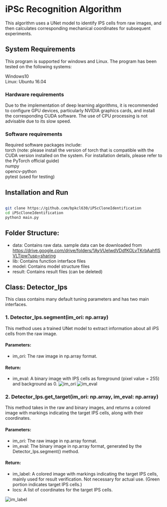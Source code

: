# iPSc Recognition Algorithm

This algorithm uses a UNet model to identify IPS cells from raw images, and then calculates corresponding mechanical coordinates for subsequent experiments.

## System Requirements
This program is supported for windows and Linux. The program has been tested on the following systems:

Windows10  
Linux: Ubuntu 16.04

### Hardware requirements
Due to the implementation of deep learning algorithms, it is recommended to configure GPU devices, particularly NVIDIA graphics cards, and install the corresponding CUDA software. The use of CPU processing is not advisable due to its slow speed.

### Software requirements
Required software packages include:  
torch (note: please install the version of torch that is compatible with the CUDA version installed on the system. For installation details, please refer to the PyTorch official guide)  
numpy  
opencv-python  
pytest (used for testing)

## Installation and Run
``` sh

git clone https://github.com/bpkcl630/iPScCloneIdentification
cd iPScCloneIdentification
python3 main.py
```

## Folder Structure:
- data: Contains raw data. sample data can be downloaded from https://drive.google.com/drive/folders/1AyVUeIwdVDdfKOLvTKrbAahflSVLTjpw?usp=sharing
- lib: Contains function interface files  
- model: Contains model structure files  
- result: Contains result files (can be deleted)

## Class: Detector_Ips
This class contains many default tuning parameters and has two main interfaces.

### 1. Detector_Ips.segment(im_ori: np.array)
This method uses a trained UNet model to extract information about all iPS cells from the raw image.

#### Parameters:
- im_ori: The raw image in np.array format.

#### Return:
- im_eval: A binary image with IPS cells as foreground (pixel value = 255) and background as 0.
![im_ori](./data/2022_11_26_13_55_34D17_ori.png)
![im_eval](./result/2022_11_26_13_55_34D17_eval.png)


### 2. Detector_Ips.get_target(im_ori: np.array, im_eval: np.array)
This method takes in the raw and binary images, and returns a colored image with markings indicating the target IPS cells, along with their coordinates.

#### Parameters:
- im_ori: The raw image in np.array format. 
- im_eval: The binary image in np.array format, generated by the Detector_Ips.segment() method.

#### Return:
- im_label: A colored image with markings indicating the target IPS cells, mainly used for result verification. Not necessary for actual use. (Green portion indicates target IPS cells.)
- locs: A list of coordinates for the target IPS cells.

![im_label](./result/2022_11_26_13_55_34D17_ori_targets.png)





